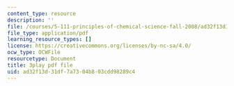 ```yaml
---
content_type: resource
description: ''
file: /courses/5-111-principles-of-chemical-science-fall-2008/ad32f13d31df7a7304b803cdd98289c4_wnOOQnW5Un4.pdf
file_type: application/pdf
learning_resource_types: []
license: https://creativecommons.org/licenses/by-nc-sa/4.0/
ocw_type: OCWFile
resourcetype: Document
title: 3play pdf file
uid: ad32f13d-31df-7a73-04b8-03cdd98289c4
---
```

